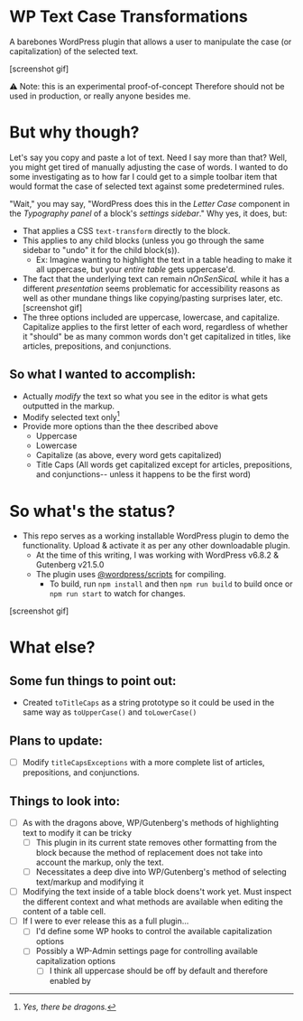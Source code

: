 # WP Text Case Transformations
A barebones WordPress plugin that allows a user to manipulate the case (or capitalization) of the selected text.

[screenshot gif]

⚠ Note: this is an experimental proof-of-concept
Therefore should not be used in production, or really anyone besides me.


# But why though?
Let's say you copy and paste a lot of text. Need I say more than that? Well, you might get tired of manually adjusting the case of words. I wanted to do some investigating as to how far I could get to a simple toolbar item that would format the case of selected text against some predetermined rules.

"Wait," you may say, "WordPress does this in the _Letter Case_ component in the _Typography panel_ of a block's _settings sidebar_." Why yes, it does, but:
- That applies a CSS `text-transform` directly to the block.
- This applies to any child blocks (unless you go through the same sidebar to "undo" it for the child block(s)).
  - Ex: Imagine wanting to highlight the text in a table heading to make it all uppercase, but your _entire table_ gets uppercase'd.
- The fact that the underlying text can remain _nOnSenSicaL_ while it has a different _presentation_ seems problematic for accessibility reasons as well as other mundane things like copying/pasting surprises later, etc. 
[screenshot gif]
- The three options included are uppercase, lowercase, and capitalize. Capitalize applies to the first letter of each word, regardless of whether it "should" be as many common words don't get capitalized in titles, like articles, prepositions, and conjunctions.

## So what I wanted to accomplish:
- Actually _modify_ the text so what you see in the editor is what gets outputted in the markup.
- Modify selected text only[^1]
- Provide more options than the thee described above
  - Uppercase
  - Lowercase
  - Capitalize (as above, every word gets capitalized)
  - Title Caps (All words get capitalized except for articles, prepositions, and conjunctions-- unless it happens to be the first word)

[^1]: _Yes, there be dragons._


# So what's the status?
- This repo serves as a working installable WordPress plugin to demo the functionality. Upload & activate it as per any other downloadable plugin.
  - At the time of this writing, I was working with WordPress v6.8.2 & Gutenberg v21.5.0
  - The plugin uses [@wordpress/scripts](https://github.com/WordPress/gutenberg/blob/8ea3b396c28a2100c7446665f60cb47424cf9352/packages/scripts/README.md) for compiling.
    - To build, run `npm install` and then `npm run build` to build once or `npm run start` to watch for changes.

[screenshot gif]

# What else?
## Some fun things to point out:
- Created `toTitleCaps` as a string prototype so it could be used in the same way as `toUpperCase()` and `toLowerCase()`

## Plans to update:
- [ ] Modify `titleCapsExceptions` with a more complete list of articles, prepositions, and conjunctions.

## Things to look into:
- [ ] As with the dragons above, WP/Gutenberg's methods of highlighting text to modify it can be tricky
  - [ ] This plugin in its current state removes other formatting from the block because the method of replacement does not take into account the markup, only the text.
  - [ ] Necessitates a deep dive into WP/Gutenberg's method of selecting text/markup and modifying it
- [ ] Modifying the text inside of a table block doens't work yet. Must inspect the different context and what methods are available when editing the content of a table cell.
- [ ] If I were to ever release this as a full plugin...
  - [ ] I'd define some WP hooks to control the available capitalization options
  - [ ] Possibly a WP-Admin settings page for controlling available capitalization options
    - [ ] I think all uppercase should be off by default and therefore enabled by 
